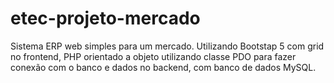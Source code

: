 # etec-projeto-mercado
Sistema ERP web simples para um mercado. 
Utilizando Bootstap 5 com grid no frontend, PHP orientado a objeto utilizando classe PDO para fazer conexão com o banco e dados no backend, com banco de dados MySQL. 
